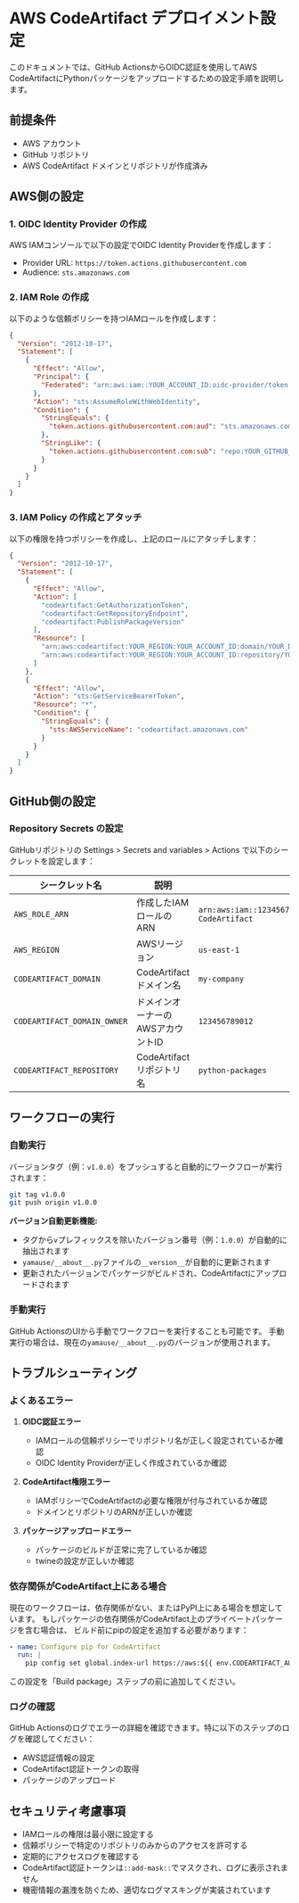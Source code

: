 # AWS CodeArtifact デプロイメント設定

このドキュメントでは、GitHub ActionsからOIDC認証を使用してAWS CodeArtifactにPythonパッケージをアップロードするための設定手順を説明します。

## 前提条件

- AWS アカウント
- GitHub リポジトリ
- AWS CodeArtifact ドメインとリポジトリが作成済み

## AWS側の設定

### 1. OIDC Identity Provider の作成

AWS IAMコンソールで以下の設定でOIDC Identity Providerを作成します：

- Provider URL: `https://token.actions.githubusercontent.com`
- Audience: `sts.amazonaws.com`

### 2. IAM Role の作成

以下のような信頼ポリシーを持つIAMロールを作成します：

```json
{
  "Version": "2012-10-17",
  "Statement": [
    {
      "Effect": "Allow",
      "Principal": {
        "Federated": "arn:aws:iam::YOUR_ACCOUNT_ID:oidc-provider/token.actions.githubusercontent.com"
      },
      "Action": "sts:AssumeRoleWithWebIdentity",
      "Condition": {
        "StringEquals": {
          "token.actions.githubusercontent.com:aud": "sts.amazonaws.com"
        },
        "StringLike": {
          "token.actions.githubusercontent.com:sub": "repo:YOUR_GITHUB_USERNAME/YOUR_REPO_NAME:*"
        }
      }
    }
  ]
}
```

### 3. IAM Policy の作成とアタッチ

以下の権限を持つポリシーを作成し、上記のロールにアタッチします：

```json
{
  "Version": "2012-10-17",
  "Statement": [
    {
      "Effect": "Allow",
      "Action": [
        "codeartifact:GetAuthorizationToken",
        "codeartifact:GetRepositoryEndpoint",
        "codeartifact:PublishPackageVersion"
      ],
      "Resource": [
        "arn:aws:codeartifact:YOUR_REGION:YOUR_ACCOUNT_ID:domain/YOUR_DOMAIN",
        "arn:aws:codeartifact:YOUR_REGION:YOUR_ACCOUNT_ID:repository/YOUR_DOMAIN/YOUR_REPOSITORY"
      ]
    },
    {
      "Effect": "Allow",
      "Action": "sts:GetServiceBearerToken",
      "Resource": "*",
      "Condition": {
        "StringEquals": {
          "sts:AWSServiceName": "codeartifact.amazonaws.com"
        }
      }
    }
  ]
}
```

## GitHub側の設定

### Repository Secrets の設定

GitHubリポジトリの Settings > Secrets and variables > Actions で以下のシークレットを設定します：

| シークレット名 | 説明 | 例 |
|---|---|---|
| `AWS_ROLE_ARN` | 作成したIAMロールのARN | `arn:aws:iam::123456789012:role/GitHubActions-CodeArtifact` |
| `AWS_REGION` | AWSリージョン | `us-east-1` |
| `CODEARTIFACT_DOMAIN` | CodeArtifactドメイン名 | `my-company` |
| `CODEARTIFACT_DOMAIN_OWNER` | ドメインオーナーのAWSアカウントID | `123456789012` |
| `CODEARTIFACT_REPOSITORY` | CodeArtifactリポジトリ名 | `python-packages` |

## ワークフローの実行

### 自動実行

バージョンタグ（例：`v1.0.0`）をプッシュすると自動的にワークフローが実行されます：

```bash
git tag v1.0.0
git push origin v1.0.0
```

**バージョン自動更新機能:**
- タグから`v`プレフィックスを除いたバージョン番号（例：`1.0.0`）が自動的に抽出されます
- `yamause/__about__.py`ファイルの`__version__`が自動的に更新されます
- 更新されたバージョンでパッケージがビルドされ、CodeArtifactにアップロードされます

### 手動実行

GitHub ActionsのUIから手動でワークフローを実行することも可能です。
手動実行の場合は、現在の`yamause/__about__.py`のバージョンが使用されます。

## トラブルシューティング

### よくあるエラー

1. **OIDC認証エラー**
   - IAMロールの信頼ポリシーでリポジトリ名が正しく設定されているか確認
   - OIDC Identity Providerが正しく作成されているか確認

2. **CodeArtifact権限エラー**
   - IAMポリシーでCodeArtifactの必要な権限が付与されているか確認
   - ドメインとリポジトリのARNが正しいか確認

3. **パッケージアップロードエラー**
   - パッケージのビルドが正常に完了しているか確認
   - twineの設定が正しいか確認

### 依存関係がCodeArtifact上にある場合

現在のワークフローは、依存関係がない、またはPyPI上にある場合を想定しています。
もしパッケージの依存関係がCodeArtifact上のプライベートパッケージを含む場合は、
ビルド前にpipの設定を追加する必要があります：

```yaml
- name: Configure pip for CodeArtifact
  run: |
    pip config set global.index-url https://aws:${{ env.CODEARTIFACT_AUTH_TOKEN }}@${{ env.CODEARTIFACT_REPO_URL }}simple/
```

この設定を「Build package」ステップの前に追加してください。

### ログの確認

GitHub Actionsのログでエラーの詳細を確認できます。特に以下のステップのログを確認してください：

- AWS認証情報の設定
- CodeArtifact認証トークンの取得
- パッケージのアップロード

## セキュリティ考慮事項

- IAMロールの権限は最小限に設定する
- 信頼ポリシーで特定のリポジトリのみからのアクセスを許可する
- 定期的にアクセスログを確認する
- CodeArtifact認証トークンは`::add-mask::`でマスクされ、ログに表示されません
- 機密情報の漏洩を防ぐため、適切なログマスキングが実装されています
